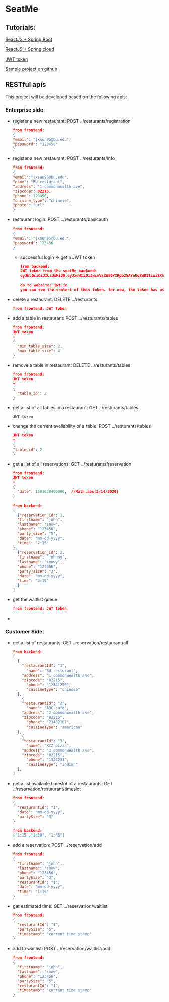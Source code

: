 # SeatMe

## Tutorials: 
[ReactJS + Spring Boot](https://developer.okta.com/blog/2018/07/19/simple-crud-react-and-spring-boot#add-a-jpa-domain-model)

[ReactJS + Spring cloud](https://spring.io/guides/tutorials/react-and-spring-data-rest)

[JWT token](https://jwt.io/)

[Sample project on github](https://github.com/sqshq/piggymetrics)

## RESTful apis

This project will be developed based on the following apis: 

### Enterprise side: 

* register a new restaurant: POST ../resturants/registration 
  ```json
  from frontend:
  {
  "email": "jxsun95@bu.edu",
  "password": "123456"
  }
  ```

* register a new restaurant: POST ../resturants/info 
  ```json
  from frontend:
  {
  "email":"jxsun95@bu.edu",
  "name": "BU resturant",
  "address": "1 commonwealth ave",
  "zipcode": 02215,
  "phone": 123456,
  "cuisine_type": "chinese",
  "photo": "url"
  }
  ```

* restaurant login: POST ../resturants/basicauth 

  ```json
  from frontend:
  {
  "email": "jxsun95@bu.edu",
  "password": 123456
  }
  ```

  * successful login -> get a JWT token

    ```json
    from backend:
    JWT token from the seatMe backend: 
    eyJhbGciOiJIUzUxMiJ9.eyJzdWIiOiJwcmVzZW50YXRpb25AYnUuZWR1IiwiZXhwIjoxNTg1ODYxNTA1LCJpYXQiOjE1ODUyNTY3MDV9.OTZPiuSXSImhNqDa05WNn7ljARPRetkEavKycNkbxdHmjw0GWXt_pviqK9w6VEawiduULGV4K_nOuwvwiXkRxA
    
    go to website: jwt.io
    you can see the content of this token. for now, the token has user email

    ```

* delete a restaurant: DELETE ../resturants

  ```json
  from frontend: JWT token
  ```

* add a table in restaurant:   POST ../resturants/tables

  ```json
  from frontend:
  JWT token 
  +
  {
    "min_table_size": 2,
    "max_table_size": 4
  }
  ```

* remove a table in restaurant:  DELETE ../resturants/tables

  ```json
  from frontend: 
  JWT token 
  +
  {
    "table_id": 2
  }
  ```

* get a list of all tables in a restaurant: GET ../resturants/tables

  ```
  JWT token
  ```

* change the current availability of a table: POST ../resturants/tables

  ```json
  JWT token 
  +
  {
  "table_id": 2
  }
  ```

* get a list of all reservations: GET ../resturants/reservation

  ```json
  from frontend:
  JWT token
  +
  {
    "date": 1581638400000,  //Math.abs(2/14/2020)
  }
  ```

  ```json
  from backend:
  [
    {"reservation_id": 1,
    "firstname": "john",
    "lastname": "snow",
    "phone": "123456",
    "party_size": "5",
    "date": "mm-dd-yyyy",	
    "time": "7:15"
  },
    {"reservation_id": 2,
    "firstname": "johnny",
    "lastname": "snowy",
    "phone": "123456",
    "party_size": "3",
    "date": "mm-dd-yyyy",	
    "time": "8:15"
    }
  ]
  ```

* get the waitlist queue

  ```json
  from frontend: JWT token
  ```

  
* 

### Customer Side:

* get a list of restaurants:  GET ..reservation/restaurant/all

  ```json
  from backend:
  [
    {
      "restaurantId": "1",
  		"name": "BU resturant",
      "address": "1 commonwealth ave",
      "zipcode": "02215",
  		"phone": "12341256",
  		"cuisineType": "chinese"
    },
      {
      "restaurantId": "2",
  		"name": "ABC cafe",
      "address": "2 commonwealth ave",
      "zipcode": "02215",
  		"phone": "23452167",
  		"cuisineType": "american"
    },
      {
      "restaurantId": "3",
  		"name": "XYZ pizza",
      "address": "3 commonwealth ave",
      "zipcode": "02215",
  		"phone": "1324231",
  		"cuisineType": "indian"
    },
  ]
  ```

* get a list available timeslot of a restaurants: GET ../reservation/restaurant/timeslot

  ```json
  from frontend: 
  {
    "resturantId": "1",
    "date": "mm-dd-yyyy",
    "partySize": "3"
  }
  ```

  ```json
  from backend:
  ["1:15","1:30", "1:45"]
  ```

* add a reservation: POST ../reservation/add

  ```json
  from frontend:
  {
    "firstname": "john",
    "lastname": "snow",
    "phone": "123456",
    "partySize": "3",
    "resturantId": "1",
    "date": "mm-dd-yyyy",
    "time": "1:15"
  }
  ```

* get estimated time: GET ../reservation/waitlist

  ```json
  from frontend:
  {
    "resturantId": "1",
    "partySize": "5",
    "timestamp": "current time stamp"
  }
  ```

* add to waitlist: POST ../reservation/waitlist/add

  ```json
  from frontend:
  {
    "firstname": "john",
    "lastname": "snow",
    "phone": "123456",
    "partySize": "5",
    "resturantId": "1",
    "timestamp": "current time stamp"
  }
  ```

  
  

